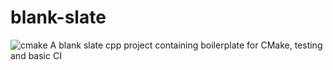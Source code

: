 # blank-slate
![cmake](https://github.com/McMassiveNZ/blank-slate/blob/main/.github/workflows/cmake.yml/badge/svg)
A blank slate cpp project containing boilerplate for CMake, testing and basic CI
